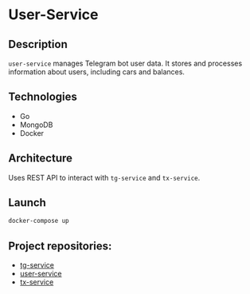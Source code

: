 # User-Service

## Description
`user-service` manages Telegram bot user data. It stores and processes information about users, including cars and balances.

## Technologies
- Go
- MongoDB
- Docker

## Architecture
Uses REST API to interact with `tg-service` and `tx-service`.

## Launch
```bash
docker-compose up
```


## Project repositories:
- [tg-service](https://github.com/andReyM228/tg-service)
- [user-service](https://github.com/andReyM228/user-service)
- [tx-service](https://github.com/andReyM228/tx-service)
